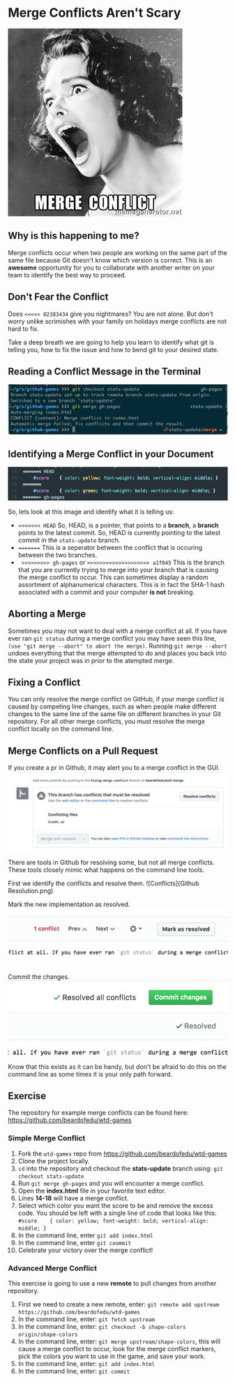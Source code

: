 # Merge Conflicts Aren't Scary 
![scary](screaming-woman-merge-conflict.jpg)

## Why is this happening to me?

Merge conflicts occur when two people are working on the same part of the same file because Git doesn't know which version is correct. This is an **awesome** opportunity for you to collaborate with another writer on your team to identify the best way to proceed. 

## Don't Fear the Conflict
Does `<<<<< 02383434` give you nightmares? You are not alone. But don't worry unlike scrimishes with your family on holidays merge conflicts are not hard to fix.

Take a deep breath we are going to help you learn to identify what git is telling you, how to fix the issue and how to bend git to your desired state.

## Reading a Conflict Message in the Terminal
![img](cli-merge-conflict.png)

## Identifying a Merge Conflict in your Document
![img](atom-merge-conflict.png)

So, lets look at this image and identify what it is telling us:

- `<<<<<<< HEAD`
  So, HEAD, is a pointer, that points to a **branch**, a **branch** points to the latest commit. So, HEAD is currently pointing to the latest commit in the `stats-update` branch.
- `=======`
  This is a seperator between the conflict that is occuring between the two branches.
- ` >>>>>>>>> gh-pages` or `>>>>>>>>>>>>>>>>>>>> a1f045`
  This is the branch that you are currently trying to merge into your branch that is causing the merge conflict to occur. This can sometimes display a random assortment of alphanumerical characters. This is in fact the SHA-1 hash associated with a commit and your computer **is not** breaking. 

## Aborting a Merge
Sometimes you may not want to deal with a merge conflict at all. If you have ever ran `git status` during a merge conflict you may have seen this line, `(use "git merge --abort" to abort the merge)`. Running `git merge --abort` undoes everything that the merge attempted to do and places you back into the state your project was in prior to the atempted merge.

## Fixing a Conflict
You can only resolve the merge conflict on GitHub, if your merge conflict is caused by competing line changes, such as when people make different changes to the same line of the same file on different branches in your Git repository. For all other merge conflicts, you must resolve the merge conflict locally on the command line.

## Merge Conflicts on a Pull Request
If you create a pr in Github, it may alert you to a merge conflict in the GUI.
![Github Merge Conflict](merge-conflict-github.png)

There are tools in Github for resolving some, but not all merge conflicts. These tools closely mimic what happens on the command line tools.

First we identify the conflicts and resolve them.
![Conflicts](Github Resolution.png)

Mark the new implementation as resolved.
![Mark as resolved](mark%20as%20resolved.png)

Commit the changes.
![commit](commit.png)

Know that this exists as it can be handy, but don't be afraid to do this on the command line as some times it is your only path forward.

## Exercise 
The repository for example merge conflicts can be found here: https://github.com/beardofedu/wtd-games

### Simple Merge Conflict
1. Fork the `wtd-games` repo from https://github.com/beardofedu/wtd-games
1. Clone the project locally.
1. `cd` into the repository and checkout the **stats-update** branch using: `git checkout stats-update`
1. Run `git merge gh-pages` and you will encounter a merge conflict.
1. Open the **index.html** file in your favorite text editor. 
1. Lines **14-18** will have a merge conflict.
1. Select which color you want the score to be and remove the excess code. You should be left with a single line of code that looks like this: `#score    { color: yellow; font-weight: bold; vertical-align: middle; }`
1. In the command line, enter `git add index.html`
1. In the command line, enter `git coommit` 
1. Celebrate your victory over the merge conflict!

### Advanced Merge Conflict
This exercise is going to use a new **remote** to pull changes from another repository.

1. First we need to create a new remote, enter: `git remote add upstream https://github.com/beardofedu/wtd-games`
1. In the command line, enter: `git fetch upstream`
1. In the command line, enter: `git checkout -b shape-colors origin/shape-colors`
1. In the command line, enter: `git merge upstream/shape-colors`, this will cause a merge conflict to occur, look for the merge conflict markers, pick the colors you want to use in the game, and save your work.
1. In the command line, enter: `git add index.html`
1. In the command line, enter: `git commit`

